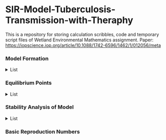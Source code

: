 # SIR-Model-Tuberculosis-Transmission-with-Theraphy
This is a repository for storing calculation scribbles, code and temporary script files of Wetland Environmental Mathematics assignment.
Paper: https://iopscience.iop.org/article/10.1088/1742-6596/1462/1/012056/meta

### Model Formation
<details><summary>List</summary>
  
- Suspectible

- Infected

- Recovered 
</details>

### Equilibrium Points
<details><summary>List</summary>
  
- Disease-free equilibrium point

- Endemic equilibrium point 
  </details>

### Stability Analysis of Model
<details><summary>List</summary>
  
- Stability of the equilibrium point E0 (disease-free)

- Stability of the equilibrium point E1 (endemic)
  </details>
 
 ### Basic Reproduction Numbers
